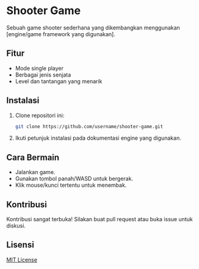 # Shooter Game

Sebuah game shooter sederhana yang dikembangkan menggunakan [engine/game framework yang digunakan].

## Fitur

- Mode single player
- Berbagai jenis senjata
- Level dan tantangan yang menarik

## Instalasi

1. Clone repositori ini:
    ```bash
    git clone https://github.com/username/shooter-game.git
    ```
2. Ikuti petunjuk instalasi pada dokumentasi engine yang digunakan.

## Cara Bermain

- Jalankan game.
- Gunakan tombol panah/WASD untuk bergerak.
- Klik mouse/kunci tertentu untuk menembak.

## Kontribusi

Kontribusi sangat terbuka! Silakan buat pull request atau buka issue untuk diskusi.

## Lisensi

[MIT License](LICENSE)
